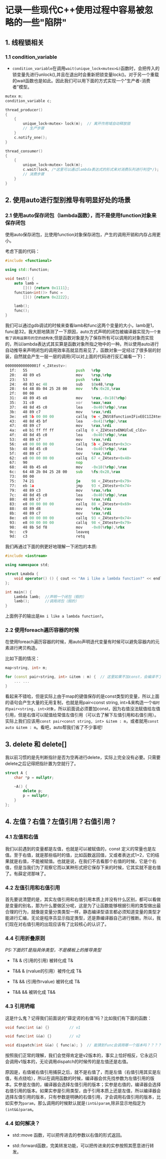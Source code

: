 # 记录一些现代C++使用过程中容易被忽略的一些"陷阱"

## 1. 线程锁相关

### 1.1 condition_variable

- `condition_variable`在调用`wait(unique_lock<mutex>&)`函数时，会把传入的锁变量先进行unlock(),并且在退出时会重新把锁变量lock()。对于另一个重载的wait函数也是如此。因此我们可以用下面的方式实现一个"生产者-消费者"模型。

```cpp
mutex m;
condition_variable c;

thread_producer()
{
    {
        unique_lock<mutex> lock(m);  // 离开作用域自动释放锁
        // 生产步骤
    }
    c.notify_one();
}

thread_consumer()
{
    {
        unique_lock<mutex> lock(m);
        c.wait(lock, /*这里可以通过lambda表达式的形式来对消费队列进行判空*/);
        // 消费步骤
    }
}
```

## 2. 使用auto进行型别推导有明显好处的场景

### 2.1 使用auto保存闭包（lambda函数），而不是使用function<T>对象来保存闭包

使用auto保存闭包，比使用function对象保存闭包，产生的调用开销和内存占用更小。

考虑下面的代码：

```cpp
#include <functional>

using std::function;

void test() {
    auto lamb = 
        []() {return 0x1111};
    function<int()> func = 
        []() {return 0x2222};

    lamb();
    func();
}
```

我们可以通过gdb调试的时候来查看lamb和func这两个变量的大小，lamb是1，func是32。我大胆地猜测了一下原因，auto方式声明的闭包被编译器实现为`一个重载了调用运算符的空的结构体`;但是函数对象是为了保存所有可以调用的对象而实现的，所以lambda表达式其实算是函数对象所指之物中的一种。所以使用auto进行自动推导来声明闭包的调用效率高就显而易见了，函数对象一定经过了很多层的封装，自然就会产生一层一层的调用(可以对上面的代码进行反汇编看一下)：

```asm
000000000000001f <_Z4testv>:                                                             # 这就是上面的test函数
  1f:	55                   	push   %rbp
  20:	48 89 e5             	mov    %rsp,%rbp
  23:	53                   	push   %rbx
  24:	48 83 ec 48          	sub    $0x48,%rsp
  28:	64 48 8b 04 25 28 00 	mov    %fs:0x28,%rax
  2f:	00 00
  31:	48 89 45 e8          	mov    %rax,-0x18(%rbp)
  35:	31 c0                	xor    %eax,%eax
  37:	48 8d 45 c0          	lea    -0x40(%rbp),%rax
  3b:	48 89 c7             	mov    %rax,%rdi
  3e:	e8 5b 00 00 00       	callq  9e <_ZNSt8functionIFivEEC1IZ4testvEUlvE0_vvEET_> # 这是func对象的构造过程，这个过程代码就非常多了
  43:	48 8d 45 bf          	lea    -0x41(%rbp),%rax                                 # 这是获取lamb变量的地址
  47:	48 89 c7             	mov    %rax,%rdi                                        # C++调用类成员方法的汇编都是先把对象的地址先保存在rdi寄存器中，然后去掉用相应的方法
  4a:	e8 b1 ff ff ff       	callq  0 <_ZZ4testvENKUlvE_clEv>                        # 这是真正去调用闭包函数的汇编，这三行确实印证了我们上面的一个大胆的想法
  4f:	48 8d 45 c0          	lea    -0x40(%rbp),%rax                                 # 这里是取func对象的地址rbp-0x40，上面的lamb对象的地址是rbp-0x41，又恰好说明了闭包对象的大小确实为1
  53:	48 89 c7             	mov    %rax,%rdi                                        # 余下的步骤基本上都是调用func对象所指的闭包函数的过程，其实就是一层一层解封装的调用过程，效率高低很明显
  56:	e8 00 00 00 00       	callq  5b <_Z4testv+0x3c>
  5b:	48 8d 45 c0          	lea    -0x40(%rbp),%rax
  5f:	48 89 c7             	mov    %rax,%rdi
  62:	e8 00 00 00 00       	callq  67 <_Z4testv+0x48>
  67:	90                   	nop
  68:	48 8b 45 e8          	mov    -0x18(%rbp),%rax
  6c:	64 48 2b 04 25 28 00 	sub    %fs:0x28,%rax
  73:	00 00
  75:	74 21                	je     98 <_Z4testv+0x79>
  77:	eb 1a                	jmp    93 <_Z4testv+0x74>
  79:	48 89 c3             	mov    %rax,%rbx
  7c:	48 8d 45 c0          	lea    -0x40(%rbp),%rax
  80:	48 89 c7             	mov    %rax,%rdi
  83:	e8 00 00 00 00       	callq  88 <_Z4testv+0x69>
  88:	48 89 d8             	mov    %rbx,%rax
  8b:	48 89 c7             	mov    %rax,%rdi
  8e:	e8 00 00 00 00       	callq  93 <_Z4testv+0x74>
  93:	e8 00 00 00 00       	callq  98 <_Z4testv+0x79>
  98:	48 8b 5d f8          	mov    -0x8(%rbp),%rbx
  9c:	c9                   	leaveq
  9d:	c3                   	retq
```

我们再通过下面的例更好地理解一下闭包的本质:

```cpp
#include <iostream>

using namespace std;

struct Lmabda {
    void operator() () { cout << "Am i like a lambda function?" << endl; }
};

int main() {
    Lambda lamb;  //声明一个闭包（假的）
    lamb();       //调用闭包（假的）
}
```

上面例子的输出是`Am i like a lambda function?`。

### 2.2 使用foreach遍历容器的时候

在使用foreach遍历容器的时候，用auto声明迭代变量有时候可以避免容器内的元素进行拷贝构造。

比如下面的情况：

```cpp
map<string, int> m;

for (const pair<string, int> &item : m) {  // 这里如果不加const，会编译不了
    ... ...
}
```

看起来不错哈，但是实际上由于map的键值保存的是const类型的变量，所以上面的语句会产生大量的无用复制，也就是用pair<const string, int>&来构造一个`临时的pair<string, int>对象`，所以前面说必须要加const，因为右值没法赋值给左值引用，但是右值可以赋值给常值左值引用（可以去了解下左值引用和右值引用）。实际上我们应该用`const pair<const string, int> &item : m`，或者就用`const auto &item : m`。看吧，auto帮我们省了不少事呢!

## 3. delete 和 delete[]

我以前习惯的是先判断指针是否为空再进行delete，实际上完全没有必要。只需要delete之后记得把指针置为空就行了。

```cpp
struct A {
    char *p = nullptr;

    ~A() {
        delete p;
        p = nullptr;
    }
};
```

## 4. 左值？右值？左值引用？右值引用？

### 4.1 左值和右值

我们以前遇到的变量都是左值，也就是可以被赋值的，const 定义的常量也是左值。至于右值，就是那些临时的值，比如函数返回值，又或者表达式1+2，它的结果就是右值，不能被赋值。也就是说，在我们不去看那个右值的时候，它是个右值，但是当我们为了观察它而以某种形式把它保存下来的时候，它其实就不是右值了。有薛定谔那味了。

### 4.2 左值引用和右值引用

首先要说清楚的是，其实左值引用和右值引用本质上并没有什么区别，都可以看做是变量的别名，那为什么要做区分呢，这是为了让函数能够根据引用的类型做出最合理的行为，就像是变量分类类型一样，静态编译型语言都必须知道变量的类型才能进行汇编，无论是程序员显示指定类型，还是靠编译器自己进行推断。所以，我们现在对右值引用的出现应该有了比较核心的认识了。

### 4.4 引用折叠原则

*PS:下面的T是指具体类型，不是模板上的推导类型*

- T& & (引用的引用) 被转化成 T&

- T&& & (rvalue的引用）被传化成 T&

- T& && (引用作rvalue) 被转化成 T&

- T&& && 被转化成 T&&

### 4.3 引用坍缩

这是什么鬼？记得我们前面说的“薛定谔的右值”吗？比如我们有下面的函数：

```cpp
void func(int &a) {}         // v1

void func(int &&a) {}        // v2

void dispatch(int &&a) { func(a); }  // 能猜到func会调用哪一个版本吗？？？？？
```

按照我们正常的理解，我们会觉得肯定是v2版本的，事实上恰好相反，它永远只会调用v1版本的，无论调用dispatch的时候传的是左值还是右值。

原因是，右值被右值引用捕获之后，就不是右值了，而是左值（右值引用其实是左值，有点绕哈），所以在调用函数的时候，编译器会优先找参数为左值引用的版本。实参是左值的，编译器会选择左值引用的版本；实参是右值的，编译器会选择右值引用的版本。如果实参是引用类型，由于引用本质上还是左值，所以编译器会选择左值引用的版本，只有参数是明确的右值引用，才会调用右值引用的版本，比如实参为`param`，那么调用的时候默认就是`(int&)param`,除非显示地指定为`(int&&)param`。

### 4.4 如何解决？

- std::move 函数，可以把传进去的参数以右值的形式返回。

- std::forward函数，完美转发功能，可以把传进来的实参按照其愿意进行转发。
